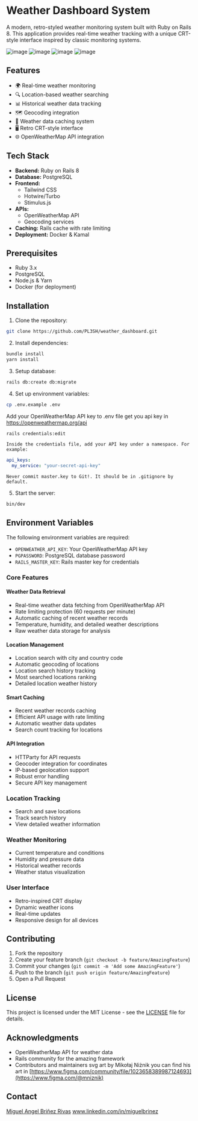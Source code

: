 # Weather Dashboard System

A modern, retro-styled weather monitoring system built with Ruby on Rails 8. This application provides real-time weather tracking with a unique CRT-style interface inspired by classic monitoring systems.

![image](https://github.com/user-attachments/assets/5c3f8fa9-5622-49bc-b782-b6a8a5a7aa37)
![image](https://github.com/user-attachments/assets/c26145ba-0174-413e-92ed-ad98522ff111)
![image](https://github.com/user-attachments/assets/4956cfd4-ae50-44c8-8eaa-a9de3605a878)
![image](https://github.com/user-attachments/assets/fc3175b1-8bda-4405-99ee-50dbf524bfb3)


## Features

- 🌍 Real-time weather monitoring
- 🔍 Location-based weather searching
- 📊 Historical weather data tracking
- 🗺️ Geocoding integration
- 💾 Weather data caching system
- 🖥️ Retro CRT-style interface
- 🌐 OpenWeatherMap API integration

## Tech Stack

- **Backend:** Ruby on Rails 8
- **Database:** PostgreSQL
- **Frontend:** 
  - Tailwind CSS
  - Hotwire/Turbo
  - Stimulus.js
- **APIs:**
  - OpenWeatherMap API
  - Geocoding services
- **Caching:** Rails cache with rate limiting
- **Deployment:** Docker & Kamal

## Prerequisites
- Ruby 3.x
- PostgreSQL
- Node.js & Yarn
- Docker (for deployment)

## Installation

1. Clone the repository:

```bash
git clone https://github.com/PL3SH/weather_dashboard.git
```

2. Install dependencies:

```bash
bundle install
yarn install
```
3. Setup database:

```bash
rails db:create db:migrate
```

4. Set up environment variables:

```bash
cp .env.example .env
```
Add your OpenWeatherMap API key to .env file
get you api key in https://openweathermap.org/api

```bash
rails credentials:edit
```
    Inside the credentials file, add your API key under a namespace. For example:

```yaml
api_keys:
  my_service: "your-secret-api-key"
```

    Never commit master.key to Git!. It should be in .gitignore by default.

5. Start the server:
```bash
bin/dev
```

## Environment Variables

The following environment variables are required:

- `OPENWEATHER_API_KEY`: Your OpenWeatherMap API key
- `PGPASSWORD`: PostgreSQL database password
- `RAILS_MASTER_KEY`: Rails master key for credentials

### Core Features

#### Weather Data Retrieval
- Real-time weather data fetching from OpenWeatherMap API
- Rate limiting protection (60 requests per minute)
- Automatic caching of recent weather records
- Temperature, humidity, and detailed weather descriptions
- Raw weather data storage for analysis

#### Location Management
- Location search with city and country code
- Automatic geocoding of locations
- Location search history tracking
- Most searched locations ranking
- Detailed location weather history

#### Smart Caching
- Recent weather records caching
- Efficient API usage with rate limiting
- Automatic weather data updates
- Search count tracking for locations

#### API Integration
- HTTParty for API requests
- Geocoder integration for coordinates
- IP-based geolocation support
- Robust error handling
- Secure API key management

### Location Tracking
- Search and save locations
- Track search history
- View detailed weather information

### Weather Monitoring
- Current temperature and conditions
- Humidity and pressure data
- Historical weather records
- Weather status visualization

### User Interface
- Retro-inspired CRT display
- Dynamic weather icons
- Real-time updates
- Responsive design for all devices

## Contributing

1. Fork the repository
2. Create your feature branch (`git checkout -b feature/AmazingFeature`)
3. Commit your changes (`git commit -m 'Add some AmazingFeature'`)
4. Push to the branch (`git push origin feature/AmazingFeature`)
5. Open a Pull Request

## License

This project is licensed under the MIT License - see the [LICENSE](LICENSE) file for details.

## Acknowledgments

- OpenWeatherMap API for weather data
- Rails community for the amazing framework
- Contributors and maintainers
  svg art by Mikołaj Niżnik you can find his art in [https://www.figma.com/community/file/1023658389987124693](https://www.figma.com/@mniznik)
## Contact

 [Miguel Angel Briñez Rivas](www.linkedin.com/in/miguelbrinez)
www.linkedin.com/in/miguelbrinez

